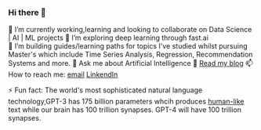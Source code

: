 ### Hi there 👋

<!--
**MoronSlayer/MoronSlayer** is a ✨ _special_ ✨ repository because its `README.md` (this file) appears on your GitHub profile.

Here are some ideas to get you started:

- 🔭 I’m currently working on ...
- 🌱 I’m currently learning ...
- 👯 I’m looking to collaborate on ...
- 🤔 I’m looking for help with ...
- 💬 Ask me about ...
- 📫 How to reach me: ...
- 😄 Pronouns: ...
- ⚡ Fun fact: ...
-->

🔭 I’m currently working,learning and looking to collaborate on Data Science | AI | ML projects
🌱 I’m exploring deep learning through fast.ai  
👯 I’m building guides/learning paths for topics I've studied whilst pursuing Master's which include Time Series Analysis, Regression, Recommendation Systems and more.
💬 Ask me about Artificial Intelligence 
📘 [Read my blog](https://medium.com/@ritesh.panditi98)
📫 How to reach me: 
                    [email](panditiall@gmail.com)
                    [LinkendIn](https://www.linkedin.com/in/ritesh-980/)
                    
              
⚡ Fun fact: The world's most sophisticated natural language technology,GPT-3 has 175 billion parameters whcih produces [human-like](https://www.theverge.com/2020/8/16/21371049/gpt3-hacker-news-ai-blog) text while our brain has 100 trillion synapses. GPT-4 will have 100 trillion synapses.
